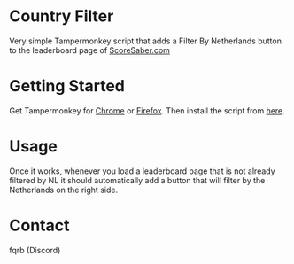 # Country Filter

Very simple Tampermonkey script that adds a Filter By Netherlands button to the leaderboard page of [ScoreSaber.com](https://scoresaber.com/)

# Getting Started

Get Tampermonkey for [Chrome](https://chrome.google.com/webstore/detail/tampermonkey/dhdgffkkebhmkfjojejmpbldmpobfkfo) or [Firefox](https://addons.mozilla.org/firefox/addon/tampermonkey/). Then install the script from [here](https://github.com/fqrb/CountryFilter/main.js).

# Usage

Once it works, whenever you load a leaderboard page that is not already filtered by NL it should automatically add a button that will filter by the Netherlands on the right side.

# Contact

fqrb (Discord)
